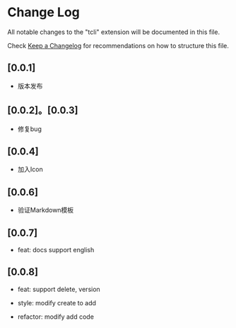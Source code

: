 # Change Log

All notable changes to the "tcli" extension will be documented in this file.

Check [Keep a Changelog](http://keepachangelog.com/) for recommendations on how to structure this file.

## [0.0.1]

- 版本发布

## [0.0.2]。[0.0.3]

- 修复bug

## [0.0.4]

- 加入Icon

## [0.0.6]

- 验证Markdown模板

## [0.0.7]

- feat: docs support english 

## [0.0.8]

- feat: support delete, version

- style: modify create to add

- refactor: modify add code